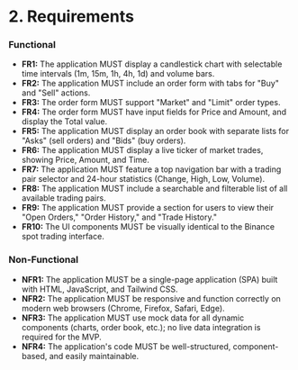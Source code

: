 # 2. Requirements

### Functional

*   **FR1:** The application MUST display a candlestick chart with selectable time intervals (1m, 15m, 1h, 4h, 1d) and volume bars.
*   **FR2:** The application MUST include an order form with tabs for "Buy" and "Sell" actions.
*   **FR3:** The order form MUST support "Market" and "Limit" order types.
*   **FR4:** The order form MUST have input fields for Price and Amount, and display the Total value.
*   **FR5:** The application MUST display an order book with separate lists for "Asks" (sell orders) and "Bids" (buy orders).
*   **FR6:** The application MUST display a live ticker of market trades, showing Price, Amount, and Time.
*   **FR7:** The application MUST feature a top navigation bar with a trading pair selector and 24-hour statistics (Change, High, Low, Volume).
*   **FR8:** The application MUST include a searchable and filterable list of all available trading pairs.
*   **FR9:** The application MUST provide a section for users to view their "Open Orders," "Order History," and "Trade History."
*   **FR10:** The UI components MUST be visually identical to the Binance spot trading interface.

### Non-Functional

*   **NFR1:** The application MUST be a single-page application (SPA) built with HTML, JavaScript, and Tailwind CSS.
*   **NFR2:** The application MUST be responsive and function correctly on modern web browsers (Chrome, Firefox, Safari, Edge).
*   **NFR3:** The application MUST use mock data for all dynamic components (charts, order book, etc.); no live data integration is required for the MVP.
*   **NFR4:** The application's code MUST be well-structured, component-based, and easily maintainable.